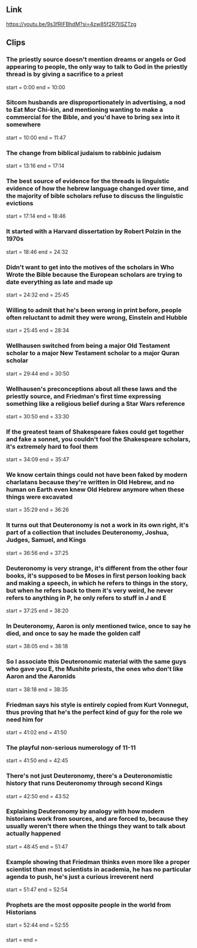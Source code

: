 ## Link
https://youtu.be/9s3fRIFBhdM?si=4zw85f2R7IISZTzg

## Clips

### The priestly source doesn't mention dreams or angels or God appearing to people, the only way to talk to God in the priestly thread is by giving a sacrifice to a priest
start = 0:00
end = 10:00

### Sitcom husbands are disproportionately in advertising, a nod to Eat Mor Chi-kin, and mentioning wanting to make a commercial for the Bible, and you'd have to bring sex into it somewhere 
start = 10:00
end = 11:47

### The change from biblical judaism to rabbinic judaism
start = 13:16
end = 17:14

### The best source of evidence for the threads is linguistic evidence of how the hebrew language changed over time, and the majority of bible scholars refuse to discuss the linguistic evictions 
start = 17:14
end = 18:46

### It started with a Harvard dissertation by Robert Polzin in the 1970s
start = 18:46
end = 24:32

### Didn't want to get into the motives of the scholars in Who Wrote the Bible because the European scholars are trying to date everything as late and made up
start = 24:32
end = 25:45

### Willing to admit that he's been wrong in print before, people often reluctant to admit they were wrong, Einstein and Hubble
start = 25:45
end = 28:34

### Wellhausen switched from being a major Old Testament scholar to a major New Testament scholar to a major Quran scholar
start = 29:44
end = 30:50

### Wellhausen's preconceptions about all these laws and the priestly source, and Friedman's first time expressing something like a religious belief during a Star Wars reference
start = 30:50
end = 33:30

### If the greatest team of Shakespeare fakes could get together and fake a sonnet, you couldn't fool the Shakespeare scholars, it's extremely hard to fool them
start = 34:09
end = 35:47

### We know certain things could not have been faked by modern charlatans because they're written in Old Hebrew, and no human on Earth even knew Old Hebrew anymore when these things were excavated
start = 35:29
end = 36:26

### It turns out that Deuteronomy is not a work in its own right, it's part of a collection that includes Deuteronomy, Joshua, Judges, Samuel, and Kings
start = 36:56
end = 37:25

### Deuteronomy is very strange, it's different from the other four books, it's supposed to be Moses in first person looking back and making a speech, in which he refers to things in the story, but when he refers back to them it's very weird, he never refers to anything in P, he only refers to stuff in J and E
start = 37:25
end = 38:20

### In Deuteronomy, Aaron is only mentioned twice, once to say he died, and once to say he made the golden calf
start = 38:05
end = 38:18

### So I associate this Deuteronomic material with the same guys who gave you E, the Mushite priests, the ones who don't like Aaron and the Aaronids
start = 38:18
end = 38:35

### Friedman says his style is entirely copied from Kurt Vonnegut, thus proving that he's the perfect kind of guy for the role we need him for
start = 41:02
end = 41:50

### The playful non-serious numerology of 11-11
start = 41:50
end = 42:45

### There's not just Deuteronomy, there's a Deuteronomistic history that runs Deuteronomy through second Kings
start = 42:50
end = 43:52

### Explaining Deuteronomy by analogy with how modern historians work from sources, and are forced to, because they usually weren't there when the things they want to talk about actually happened
start = 48:45
end = 51:47

### Example showing that Friedman thinks even more like a proper scientist than most scientists in academia, he has no particular agenda to push, he's just a curious irreverent nerd
start = 51:47
end = 52:54

### Prophets are the most opposite people in the world from Historians
start = 52:44
end = 52:55

### 
start = 
end = 